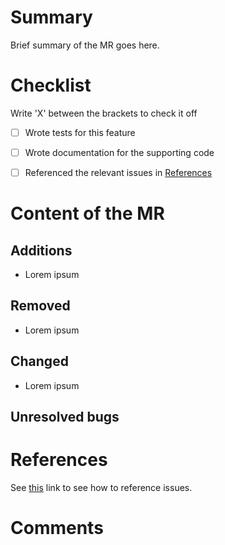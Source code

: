 # Summary
Brief summary of the MR goes here.

# Checklist
Write 'X' between the brackets to check it off

- [ ] Wrote tests for this feature

- [ ] Wrote documentation for the supporting code

- [ ] Referenced the relevant issues in [References](#References)

# Content of the MR

## Additions
*  Lorem ipsum

## Removed
*  Lorem ipsum

## Changed
*  Lorem ipsum

## Unresolved bugs

# References
See [this](https://docs.gitlab.com/ee/user/project/issues/managing_issues.html#closing-issues-automatically) link to see how to reference issues.

# Comments